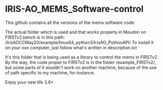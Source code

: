 # IRIS-AO_MEMS_Software-control

This github contains all the versions of the mems software code.

The actual folder which is used and that works properly in Meudon on FIRSTv2 bench is in this path:
/IrisAOCCMay20/example/linux64_python3/IrisAO_PythonAPI/
To install it on your oxn computer, just follow what's written in description.txt

It's this folder that is being used as a library to control the mems in FIRSTv2. By the way, the code proper to FIRSTv2 is in the folder /example_FIRSTv2/, but some parts of it wouldn't work on another machine, because of the use of path specific to my machine, for instance.

Enjoy your new life 3.6+
